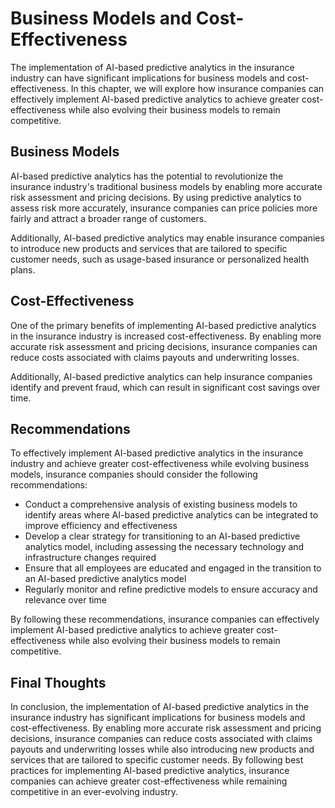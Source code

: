 Business Models and Cost-Effectiveness
=============================================================================================================

The implementation of AI-based predictive analytics in the insurance industry can have significant implications for business models and cost-effectiveness. In this chapter, we will explore how insurance companies can effectively implement AI-based predictive analytics to achieve greater cost-effectiveness while also evolving their business models to remain competitive.

Business Models
---------------

AI-based predictive analytics has the potential to revolutionize the insurance industry's traditional business models by enabling more accurate risk assessment and pricing decisions. By using predictive analytics to assess risk more accurately, insurance companies can price policies more fairly and attract a broader range of customers.

Additionally, AI-based predictive analytics may enable insurance companies to introduce new products and services that are tailored to specific customer needs, such as usage-based insurance or personalized health plans.

Cost-Effectiveness
------------------

One of the primary benefits of implementing AI-based predictive analytics in the insurance industry is increased cost-effectiveness. By enabling more accurate risk assessment and pricing decisions, insurance companies can reduce costs associated with claims payouts and underwriting losses.

Additionally, AI-based predictive analytics can help insurance companies identify and prevent fraud, which can result in significant cost savings over time.

Recommendations
---------------

To effectively implement AI-based predictive analytics in the insurance industry and achieve greater cost-effectiveness while evolving business models, insurance companies should consider the following recommendations:

* Conduct a comprehensive analysis of existing business models to identify areas where AI-based predictive analytics can be integrated to improve efficiency and effectiveness
* Develop a clear strategy for transitioning to an AI-based predictive analytics model, including assessing the necessary technology and infrastructure changes required
* Ensure that all employees are educated and engaged in the transition to an AI-based predictive analytics model
* Regularly monitor and refine predictive models to ensure accuracy and relevance over time

By following these recommendations, insurance companies can effectively implement AI-based predictive analytics to achieve greater cost-effectiveness while also evolving their business models to remain competitive.

Final Thoughts
--------------

In conclusion, the implementation of AI-based predictive analytics in the insurance industry has significant implications for business models and cost-effectiveness. By enabling more accurate risk assessment and pricing decisions, insurance companies can reduce costs associated with claims payouts and underwriting losses while also introducing new products and services that are tailored to specific customer needs. By following best practices for implementing AI-based predictive analytics, insurance companies can achieve greater cost-effectiveness while remaining competitive in an ever-evolving industry.
